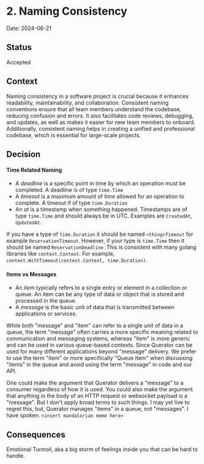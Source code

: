 # 2. Naming Consistency

Date: 2024-06-21

## Status

Accepted

## Context

Naming consistency in a software project is crucial because it enhances readability, maintainability, and collaboration.
Consistent naming conventions ensure that all team members understand the codebase, reducing confusion and errors.
It also facilitates code reviews, debugging, and updates, as well as makes it easier for new team members to onboard.
Additionally, consistent naming helps in creating a unified and professional codebase, which is essential for
large-scale projects.

## Decision

#### Time Related Naming
* A *deadline* is a specific point in time by which an operation must be completed. A deadline is of type `time.Time`
* A *timeout* is a maximum amount of time allowed for an operation to complete. A timeout if of type `time.Duration`
* An *at* is a timestamp when something happened. Timestamps are of type `time.Time` and should always be in UTC. 
  Examples are `CreatedAt`, `UpdatedAt`.

If you have a type of `time.Duration` it should be named `<thing>Timeout` for example `ReservationTimeout`.
However, if your type is `time.Time` then it should be named `ReservationDeadline`. This is consistent with many
golang libraries like `context.Context`.  For example, `context.WithTimeout(context.Context, time.Duration)`.

#### Items vs Messages
* An *item* typically refers to a single entry or element in a collection or queue. An item can be any type
  of data or object that is stored and processed in the queue.
* A *message* is the basic unit of data that is transmitted between applications or services.

While both "message" and "item" can refer to a single unit of data in a queue, the term "message" often carries
a more specific meaning related to communication and messaging systems, whereas "item" is more generic and can be
used in various queue-based contexts. Since Querator can be used for many different applications beyond "message"
delivery. We prefer to use the term "item" or more specifically "Queue Item" when discussing "items" in the queue
and avoid using the term "message" in code and our API.

One could make the argument that Querator delivers a "message" to a consumer regardless of how it is used. You could
also make the argument that anything in the body of an HTTP request or websocket payload is a "message". But I don't
apply broad terms to such things. I may yet live to regret this, but, Querator manages "items" in a queue, not 
"messages". I have spoken. `<insert mandalorian meme here>`

## Consequences

Emotional Turmoil, aka a big storm of feelings inside you that can be hard to handle.
